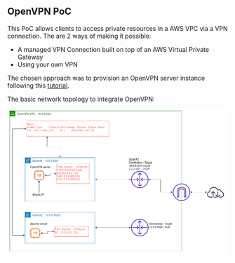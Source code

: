 ## OpenVPN PoC

This PoC allows clients to access private resources in a AWS VPC via a VPN connection.
The are 2 ways of making it possible:
- A managed VPN Connection built on top of an AWS Virtual Private Gateway
- Using your own VPN

The chosen approach was to provision an OpenVPN server instance following this [tutorial](https://medium.freecodecamp.org/how-you-can-use-openvpn-to-safely-access-private-aws-resources-f904cd24f890).

The basic network topology to integrate OpenVPN:

![Network topology](https://github.com/pabloardiles/lab/blob/master/openvpn-poc/openvpn-vpc.png)
